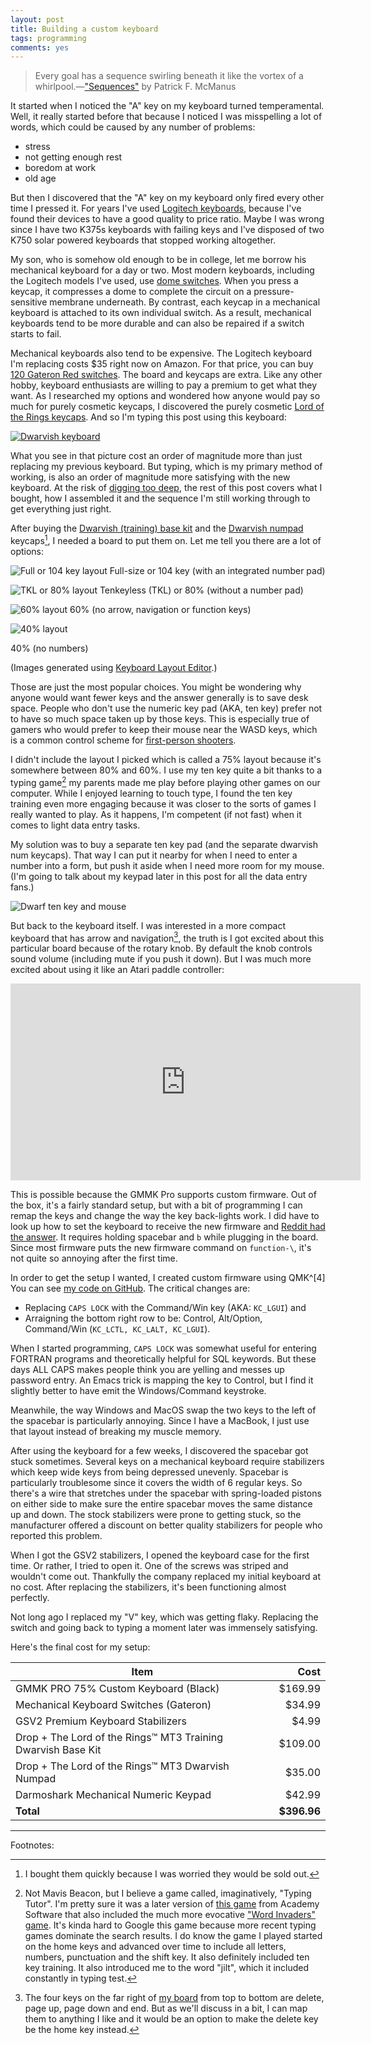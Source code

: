 ```yaml
---
layout: post
title: Building a custom keyboard
tags: programming
comments: yes
---
```


>  Every goal has a sequence swirling beneath it like the vortex of a
>  whirlpool.&mdash;["Sequences"](https://read.amazon.com/kp/embed?preview=inline&linkCode=kpd&ref=x_gr_w_preview_kcr_ca-20&asin=B00723IMRQ&tag=x_gr_w_preview_kcr_ca-20)
>  by Patrick F. McManus

It started when I noticed the "A" key on my keyboard turned
temperamental. Well, it really started before that because I noticed I
was misspelling a lot of words, which could be caused by any number of
problems:

* stress
* not getting enough rest
* boredom at work
* old age

But then I discovered that the "A" key on my keyboard only fired every
other time I pressed it. For years I've used [Logitech
keyboards](https://www.logitech.com/en-us/products/keyboards/k375s-multidevice-stand-combo.920-008165.html),
because I've found their devices to have a good quality to price
ratio. Maybe I was wrong since I have two K375s keyboards with failing
keys and I've disposed of two K750 solar powered keyboards that
stopped working altogether. 

My son, who is somehow old enough to be in college, let me borrow his
mechanical keyboard for a day or two. Most modern keyboards, including
the Logitech models I've used, use [dome
switches](https://en.wikipedia.org/wiki/Keyboard_technology#Dome-switch_keyboard). When
you press a keycap, it compresses a dome to complete the circuit on a
pressure-sensitive membrane underneath. By contrast, each keycap in a
mechanical keyboard is attached to its own individual switch. As a
result, mechanical keyboards tend to be more durable and can also be
repaired if a switch starts to fail.

Mechanical keyboards also tend to be expensive. The Logitech keyboard
I'm replacing costs $35 right now on Amazon. For that price, you can
buy [120 Gateron Red
switches](https://www.gloriousgaming.com/products/gateron-switches). The
board and keycaps are extra. Like any other hobby, keyboard
enthusiasts are willing to pay a premium to get what they want. As I
researched my options and wondered how anyone would pay so much for
purely cosmetic keycaps, I discovered the purely cosmetic [Lord of the
Rings keycaps](https://drop.com/featured/lotr). And so I'm typing this
post using this keyboard:

[![Dwarvish keyboard](/images/dwarf_keys.jpg)](/images_raw/dwarf_keys.jpg)

What you see in that picture cost an order of magnitude more than just
replacing my previous keyboard. But typing, which is my primary method
of working, is also an order of magnitude more satisfying with the new
keyboard. At the risk of [digging too
deep](https://tvtropes.org/pmwiki/pmwiki.php/Main/DugTooDeep), the
rest of this post covers what I bought, how I assembled it and the
sequence I'm still working through to get everything just right.

After buying the [Dwarvish (training) base
kit](https://drop.com/buy/drop-the-lord-of-rings-mt3-dwarvish-keycap-set?defaultSelectionIds=968640)
and the [Dwarvish
numpad](https://drop.com/buy/drop-the-lord-of-rings-mt3-dwarvish-keycap-set?defaultSelectionIds=968640)
keycaps[^1], I needed a board to put them on. Let me tell you there
are a lot of options:

![Full or 104 key layout](/images/keyboard-104.svg)
Full-size or 104 key (with an integrated number pad)

![TKL or 80% layout](/images/keyboard-80.svg)
Tenkeyless (TKL) or 80% (without a number pad)

![60% layout](/images/keyboard-60.svg)
60% (no arrow, navigation or function keys)

![40% layout](/images/keyboard-40.svg)

40% (no numbers)

(Images generated using [Keyboard Layout
Editor](http://www.keyboard-layout-editor.com/).)

Those are just the most popular choices. You might be wondering why
anyone would want fewer keys and the answer generally is to save desk
space. People who don't use the numeric key pad (AKA, ten key) prefer
not to have so much space taken up by those keys. This is especially
true of gamers who would prefer to keep their mouse near the WASD
keys, which is a common control scheme for [first-person
shooters](/2021/03/27/change_your_mind.html).

I didn't include the layout I picked which is called a 75% layout
because it's somewhere between 80% and 60%. I use my ten key quite a
bit thanks to a typing game[^2] my parents made me play before playing
other games on our computer. While I enjoyed learning to touch type, I
found the ten key training even more engaging because it was closer to
the sorts of games I really wanted to play. As it happens, I'm
competent (if not fast) when it comes to light data entry tasks.

My solution was to buy a separate ten key pad (and the separate
dwarvish num keycaps). That way I can put it nearby for when I need to
enter a number into a form, but push it aside when I need more room
for my mouse. (I'm going to talk about my keypad later in this post
for all the data entry fans.)

![Dwarf ten key and mouse](/images/dwarf_nums.jpg)

But back to the keyboard itself. I was interested in a more compact
keyboard that has arrow and navigation[^3], the truth is I got excited
about this particular board because of the rotary knob. By default the
knob controls sound volume (including mute if you push it down). But I
was much more excited about using it like an Atari paddle controller:

<iframe width="560" height="315" src="https://www.youtube.com/embed/tmG-DrgzW_I" title="YouTube video player" frameborder="0" allow="accelerometer; clipboard-write; encrypted-media; gyroscope; picture-in-picture" allowfullscreen></iframe>

This is possible because the GMMK Pro supports custom firmware. Out of
the box, it's a fairly standard setup, but with a bit of programming I
can remap the keys and change the way the key back-lights work. I did
have to look up how to set the keyboard to receive the new firmware
and [Reddit had the
answer](https://www.reddit.com/r/glorious/comments/mv6h4c/problem_flashing_gmmk_pro_with_qmk/).
It requires holding spacebar and `b` while plugging in the board. Since
most firmware puts the new firmware command on `function-\`, it's not
quite so annoying after the first time.

In order to get the setup I wanted, I created custom firmware using
QMK^[4] You can see [my code on
GitHub](https://github.com/jericson/qmk_firmware/blob/master/keyboards/jericson/keymap.c). The
critical changes are:

* Replacing `CAPS LOCK` with the Command/Win key (AKA: `KC_LGUI`) and
* Arraigning the bottom right row to be: Control, Alt/Option,
  Command/Win (`KC_LCTL, KC_LALT, KC_LGUI`).

When I started programming, `CAPS LOCK` was somewhat useful for
entering FORTRAN programs and theoretically helpful for SQL
keywords. But these days ALL CAPS makes people think you are yelling
and messes up password entry. An Emacs trick is mapping the key to
Control, but I find it slightly better to have emit the
Windows/Command keystroke.

Meanwhile, the way Windows and MacOS swap the two keys to the left of
the spacebar is particularly annoying. Since I have a MacBook, I just
use that layout instead of breaking my muscle memory. 

After using the keyboard for a few weeks, I discovered the spacebar
got stuck sometimes. Several keys on a mechanical keyboard require
stabilizers which keep wide keys from being depressed
unevenly. Spacebar is particularly troublesome since it covers the
width of 6 regular keys. So there's a wire that stretches under the
spacebar with spring-loaded pistons on either side to make sure the
entire spacebar moves the same distance up and down. The stock
stabilizers were prone to getting stuck, so the manufacturer offered a
discount on better quality stabilizers for people who reported this
problem.

When I got the GSV2 stabilizers, I opened the keyboard case for the
first time. Or rather, I tried to open it. One of the screws was
striped and wouldn't come out. Thankfully the company replaced my
initial keyboard at no cost. After replacing the stabilizers, it's
been functioning almost perfectly. 

Not long ago I replaced my "V" key, which was getting flaky. Replacing
the switch and going back to typing a moment later was immensely
satisfying.


Here's the final cost for my setup:

Item                                                         |    Cost
----                                                         |    ---:
GMMK PRO 75% Custom Keyboard (Black)                         | $169.99
Mechanical Keyboard Switches (Gateron)                       |  $34.99
GSV2 Premium Keyboard Stabilizers                            |   $4.99
Drop + The Lord of the Rings™ MT3 Training Dwarvish Base Kit | $109.00
Drop + The Lord of the Rings™ MT3 Dwarvish Numpad            |  $35.00
Darmoshark Mechanical Numeric Keypad                         |  $42.99
**Total**                                                    | **$396.96**




---

Footnotes:

[^1]: I bought them quickly because I was worried they would be sold
    out. 
    
[^2]: Not Mavis Beacon, but I believe a game called, imaginatively,
    "Typing Tutor". I'm pretty sure it was a later version of [this
    game](https://archive.org/details/TypingTutorWordInvaders/mode/2up)
    from Academy Software that also included the much more evocative
    ["Word Invaders"
    game](https://archive.org/details/a8b_Word_Invaders_1984_Academy_Software_US). It's
    kinda hard to Google this game because more recent typing games
    dominate the search results. I do know the game I played started
    on the home keys and advanced over time to include all letters,
    numbers, punctuation and the shift key. It also definitely
    included ten key training. It also introduced me to the word
    "jilt", which it included constantly in typing test.

[^3]: The four keys on the far right of [my
    board](/images_raw/dwarf_keys.jpg) from top to bottom are
    delete, page up, page down and end. But as we'll discuss in a bit,
    I can map them to anything I like and it would be an option to
    make the delete key be the home key instead.
    
[^4]: This stands for Quantum Mechanical Keyboard Firmware. At the
    time Glorious didn't support MacOS with their [Core
    software](https://www.gloriousgaming.com/pages/core). 

<!--  LocalWords:  keycap Logitech keycaps numpad
 -->
